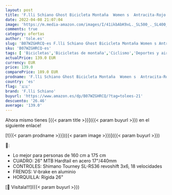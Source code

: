 ```yaml
---
layout: post
title: 'F.lli Schiano Ghost Bicicleta Montaña  Women s  Antracita-Rojo  26  '
date: 2022-04-08 21:07:04
image: 'https://m.media-amazon.com/images/I/41ikbAbK9xL._SL500_._SL400_.jpg'
comments: true
category: ofertas
author: 'tole.es'
slug: 'B07WZGHRCQ-es F.lli Schiano Ghost Bicicleta Montaña Women s Antracita-...'
sku: 'B07WZGHRCQ-es'
tags: [ 'Bicicletas','Bicicletas de montaña','Ciclismo','Deportes y aire libre','Ropa y equipo para deportes','bicicleta','f.lli schiano', ]
actualPrice: 139.0 EUR
currency: EUR
price: 139.0
comparePrice: 189.0 EUR
prodname: 'F.lli Schiano Ghost Bicicleta Montaña  Women s  Antracita-Rojo  26  '
country: 'es'
flag: '🇪🇸'
brand: 'F.lli Schiano'
buyurl: 'https://www.amazon.es/dp/B07WZGHRCQ/?tag=tolees-21'
descuento: '26.46'
average: '139.0'
---
```


Ahora mismo tienes [{{< param title >}}]({{< param buyurl >}}) en el siguiente enlace!

[![{{< param prodname >}}]({{< param image >}})]({{< param buyurl >}})

🔎:

- Lo mejor para personas de 160 cm a 175 cm
- CUADRO: 26" MTB Hardtail en acero 17"/440mm
- CONTROLES: Shimano Tourney SL-RS36 revoshift 3x6, 18 velocidades
- FRENOS: V-brake en aluminio
- HORQUILLA: Rígida 26"

[🛒 Visítala!!!]({{< param buyurl >}})
